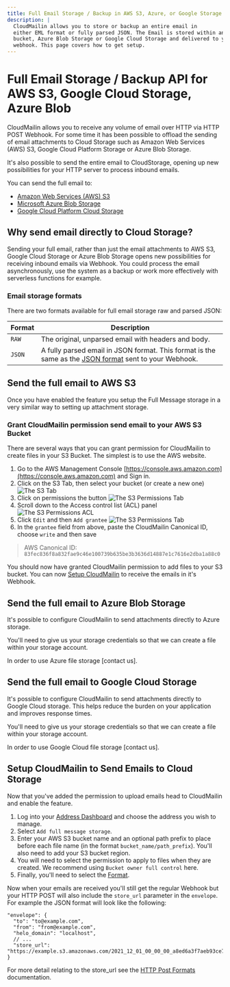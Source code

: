 ```yaml
---
title: Full Email Storage / Backup in AWS S3, Azure, or Google Storage
description: |
  CloudMailin allows you to store or backup an entire email in
  either EML format or fully parsed JSON. The Email is stored within an AWS S3
  bucket, Azure Blob Storage or Google Cloud Storage and delivered to your
  webhook. This page covers how to get setup.
---
```


# Full Email Storage / Backup API for AWS S3, Google Cloud Storage, Azure Blob

CloudMailin allows you to receive any volume of email over HTTP via HTTP POST
Webhook. For some time it has been possible to offload the sending of email
attachments to Cloud Storage such as Amazon Web Services (AWS) S3, Google Cloud
Platform Storage or Azure Blob Storage.

It's also possible to send the entire email to CloudStorage, opening up new
possibilities for your HTTP server to process inbound emails.

You can send the full email to:

* [Amazon Web Services (AWS) S3]
* [Microsoft Azure Blob Storage]
* [Google Cloud Platform Cloud Storage]

## Why send email directly to Cloud Storage?

Sending your full email, rather than just the email attachments to AWS S3,
Google Cloud Storage or Azure Blob Storage opens new possibilities for receiving
inbound emails via Webhook. You could process the email asynchronously, use the
system as a backup or work more effectively with serverless functions for
example.

### Email storage formats

There are two formats available for full email storage raw and parsed JSON:

| Format | Description                                          |
|--------|------------------------------------------------------|
| `RAW`  | The original, unparsed email with headers and body.
| `JSON` | A fully parsed email in JSON format. This format is the same as the [JSON format] sent to your Webhook.

## Send the full email to AWS S3

Once you have enabled the feature you setup the Full Message storage in a very
similar way to setting up attachment storage.

### Grant CloudMailin permission send email to your AWS S3 Bucket

There are several ways that you can grant permission for CloudMailin to create
files in your S3 Bucket. The simplest is to use the AWS website.

1. Go to the AWS Management Console
   [https://console.aws.amazon.com](https://console.aws.amazon.com) and Sign in.
2. Click on the S3 Tab, then select your bucket (or create a new one)
    ![The S3 Tab](/assets/images/s3/list-aws-services-s3.png)
3. Click on permissions the button
    ![The S3 Permissions Tab](/assets/images/s3/permissions-tab.png)
4. Scroll down to the Access control list (ACL) panel
    ![The S3 Permissions ACL](/assets/images/s3/s3-permissions-acl.png)
5. Click `Edit` and then `Add grantee`
    ![The S3 Permissions
    Tab](/assets/images/s3/add-canonical-id.png)
6. In the `grantee` field from above, paste the CloudMailin Canonical ID,
    choose `write` and then save

> AWS Canonical ID: `83fec836f8a832fae9c46e100739b635be3b3636d14887e1c7616e2dba1a88c0`

You should now have granted CloudMailin permission to add files to your S3
bucket. You can now [Setup CloudMailin] to receive the emails in it's Webhook.

## Send the full email to Azure Blob Storage

It's possible to configure CloudMailin to send attachments directly to Azure
storage.

You'll need to give us your storage credentials so that we can create a file
within your storage account.

In order to use Azure file storage [contact us].

## Send the full email to Google Cloud Storage

It's possible to configure CloudMailin to send attachments directly to Google
Cloud storage. This helps reduce the burden on your application and improves
response times.

You'll need to give us your storage credentials so that we can create a file
within your storage account.

In order to use Google Cloud file storage [contact us].

## Setup CloudMailin to Send Emails to Cloud Storage

Now that you've added the permission to upload emails head to CloudMailin and
enable the feature.

1. Log into your [Address Dashboard] and choose the address you wish to manage.
2. Select `Add full message storage`.
3. Enter your AWS S3 bucket name and an optional path prefix to place before
  each file name (in the format `bucket_name/path_prefix`). You'll also need
  to add your S3 bucket region.
4. You will need to select the permission to apply to files when they are
  created. We recommend using `Bucket owner full control` here.
5. Finally, you'll need to select the [Format].

Now when your emails are received you'll still get the regular Webhook but your
HTTP POST will also include the `store_url` parameter in the `envelope`. For
example the JSON format will look like the following:

```jsonc
"envelope": {
  "to": "to@example.com",
  "from": "from@example.com",
  "helo_domain": "localhost",
  // ...
  "store_url": "https://example.s3.amazonaws.com/2021_12_01_00_00_00_a8ed6a3f7aeb93ce726b9dd2dea9eb53.eml"
}
```

For more detail relating to the store_url see the
[HTTP Post Formats](/http_post_formats/) documentation.

[Setup CloudMailin]: #setup-cloudmailin-to-send-emails-to-cloud-storage
[Format]: #email-storage-formats
[Amazon Web Services (AWS) S3]: #send-the-full-email-to-aws-s3
[address dashboard]: https://www.cloudmailin.com/addresses
[Microsoft Azure Blob Storage]: #send-the-full-email-to-azure-blob-storage
[Google Cloud Platform Cloud Storage]: #send-the-full-email-to-google-cloud-storage
[JSON format]: /http_post_formats/json_normalized/
